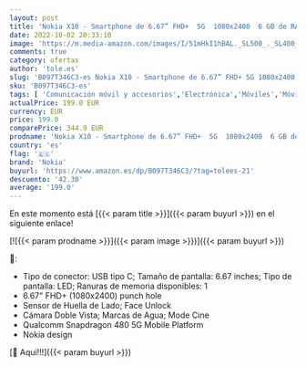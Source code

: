 ```yaml
---
layout: post
title: 'Nokia X10 - Smartphone de 6.67” FHD+  5G  1080x2400  6 GB de RAM  memoria interna de 64 GB  Android 11.0  Verde'
date: 2022-10-02 20:33:10
image: 'https://m.media-amazon.com/images/I/51mHkI1hBAL._SL500_._SL400_.jpg'
comments: true
category: ofertas
author: 'tole.es'
slug: 'B097T346C3-es Nokia X10 - Smartphone de 6.67” FHD+ 5G 1080x2400 6 GB de...'
sku: 'B097T346C3-es'
tags: [ 'Comunicación móvil y accesorios','Electrónica','Móviles','Móviles y smartphones libres','android','nokia','🇪🇸', ]
actualPrice: 199.0 EUR
currency: EUR
price: 199.0
comparePrice: 344.9 EUR
prodname: 'Nokia X10 - Smartphone de 6.67” FHD+  5G  1080x2400  6 GB de RAM  memoria interna de 64 GB  Android 11.0  Verde'
country: 'es'
flag: '🇪🇸'
brand: 'Nokia'
buyurl: 'https://www.amazon.es/dp/B097T346C3/?tag=tolees-21'
descuento: '42.30'
average: '199.0'
---
```


En este momento está [{{< param title >}}]({{< param buyurl >}}) en el siguiente enlace!

[![{{< param prodname >}}]({{< param image >}})]({{< param buyurl >}})

🔎:

- Tipo de conector: USB tipo C; Tamaño de pantalla: 6.67 inches; Tipo de pantalla: LED; Ranuras de memoria disponibles: 1
- 6.67" FHD+ (1080x2400) punch hole
- Sensor de Huella de Lado; Face Unlock
- Cámara Doble Vista; Marcas de Agua; Mode Cine
- Qualcomm Snapdragon 480 5G Mobile Platform
- Nokia design

[🛒 Aquí!!!]({{< param buyurl >}})
